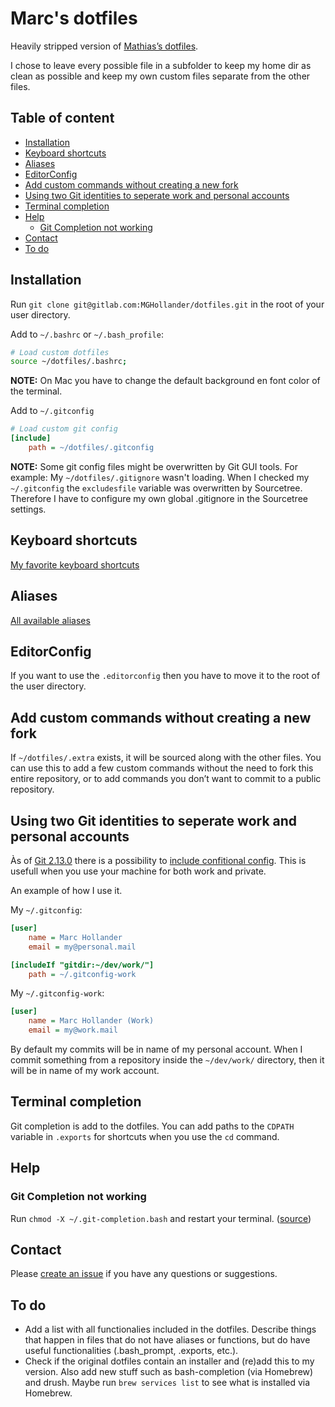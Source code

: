 # Marc's dotfiles

Heavily stripped version of [Mathias’s dotfiles](https://github.com/mathiasbynens/dotfiles).

I chose to leave every possible file in a subfolder to keep my home dir as clean as possible and keep my own custom files separate from the other files.

## Table of content <!-- omit in toc -->

- [Installation](#installation)
- [Keyboard shortcuts](#keyboard-shortcuts)
- [Aliases](#aliases)
- [EditorConfig](#editorconfig)
- [Add custom commands without creating a new fork](#add-custom-commands-without-creating-a-new-fork)
- [Using two Git identities to seperate work and personal accounts](#using-two-git-identities-to-seperate-work-and-personal-accounts)
- [Terminal completion](#terminal-completion)
- [Help](#help)
  - [Git Completion not working](#git-completion-not-working)
- [Contact](#contact)
- [To do](#to-do)

## Installation

Run `git clone git@gitlab.com:MGHollander/dotfiles.git` in the root of your user directory.

Add to `~/.bashrc` or `~/.bash_profile`:

```bash
# Load custom dotfiles
source ~/dotfiles/.bashrc;
```

**NOTE:** On Mac you have to change the default background en font color of the terminal.

Add to `~/.gitconfig`

```ini
# Load custom git config
[include]
    path = ~/dotfiles/.gitconfig
```

**NOTE:** Some git config files might be overwritten by Git GUI tools. For  example: My `~/dotfiles/.gitignore` wasn't loading. When I checked my `~/.gitconfig` the `excludesfile` variable was overwritten by Sourcetree. Therefore I have to configure my own global .gitignore in the Sourcetree settings.

## Keyboard shortcuts

[My favorite keyboard shortcuts](KEYBOARD-SHORTCUTS.md)

## Aliases

[All available aliases](ALIASES.md)

## EditorConfig

If you want to use the `.editorconfig` then you have to move it to the root of the user directory.

## Add custom commands without creating a new fork

If `~/dotfiles/.extra` exists, it will be sourced along with the other files. You can use this to add a few custom commands without the need to fork this entire repository, or to add commands you don’t want to commit to a public repository.

## Using two Git identities to seperate work and personal accounts

Às of [Git 2.13.0](https://github.com/git/git/blob/v2.13.0/Documentation/RelNotes/2.13.0.txt) there is a possibility to [include confitional config](https://git-scm.com/docs/git-config#_conditional_includes). This is usefull when you use your machine for both work and private.

An example of how I use it.

My `~/.gitconfig`:

```ini
[user]
    name = Marc Hollander
    email = my@personal.mail

[includeIf "gitdir:~/dev/work/"]
    path = ~/.gitconfig-work
```

My `~/.gitconfig-work`:

```ini
[user]
    name = Marc Hollander (Work)
    email = my@work.mail
```

By default my commits will be in name of my personal account. When I commit something from a repository inside the `~/dev/work/` directory, then it will be in name of my work account.

## Terminal completion

Git completion is add to the dotfiles. You can add paths to the `CDPATH` variable in `.exports` for shortcuts when you use the `cd` command.

## Help

### Git Completion not working

Run `chmod -X ~/.git-completion.bash` and restart your terminal. ([source](http://thegeekywizard.com/2014/03/autocomplete-for-git-mac-osx-terminal/))

## Contact

Please [create an issue](https://gitlab.com/MGHollander/dotfiles/issues) if you have any questions or suggestions.

## To do

- Add a list with all functionalies included in the dotfiles. Describe things that happen in files that do not have aliases or functions, but do have useful functionalities (.bash_prompt, .exports, etc.).
- Check if the original dotfiles contain an installer and (re)add this to my version. Also add new stuff such as bash-completion (via Homebrew) and drush. Maybe run `brew services list` to see what is installed via Homebrew.
